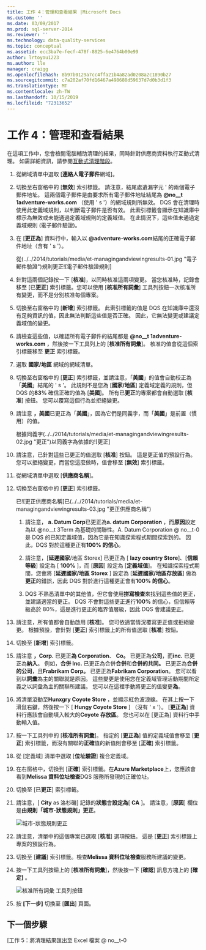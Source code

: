 ```yaml
---
title: 工作 4：管理和查看結果 |Microsoft Docs
ms.custom: ''
ms.date: 03/09/2017
ms.prod: sql-server-2014
ms.reviewer: ''
ms.technology: data-quality-services
ms.topic: conceptual
ms.assetid: ecc3ba7e-fecf-478f-8825-6e4764b00e99
author: lrtoyou1223
ms.author: lle
manager: craigg
ms.openlocfilehash: 8b97b0129a7cc4ffa21b4a82ad0208a2c1890b27
ms.sourcegitcommit: c7a202af70fd16467a498688d59637d7d0b3d1f3
ms.translationtype: MT
ms.contentlocale: zh-TW
ms.lasthandoff: 10/15/2019
ms.locfileid: "72313652"
---
```

# <a name="task-4-manaing-and-viewing-results"></a>工作 4：管理和查看結果
  在這項工作中，您會檢閱電腦輔助清理的結果，同時針對供應商資料執行互動式清理。 如需詳細資訊，請參閱[互動式清理階段](https://msdn.microsoft.com/library/hh213061.aspx#Interactive)。  
  
1.  從網域清單中選取 [**連絡人電子郵件**網域]。  
  
2.  切換至右窗格中的 [**無效**] 索引標籤。 請注意，結尾處遺漏字元 ' 的兩個電子郵件地址。 這兩個電子郵件是由要求所有電子郵件地址結尾為 **@no__t 1adventure-works.com** （使用 ' s '）的網域規則所無效。 DQS 會在清理時使用此定義域規則，以判斷電子郵件是否有效。 此索引標籤會顯示在知識庫中標示為無效或未能通過定義域規則的定義域值。 在此情況下，這些值未通過定義域規則 (電子郵件驗證)。  
  
3.  在 [**更正為**] 資料行中，輸入以 **\@adventure-works.com**結尾的正確電子郵件地址（含有 ' s '）。  
  
     從(../../2014/tutorials/media/et-managingandviewingresults-01.jpg "電子郵件驗證")規則更正![電子郵件驗證規則]  
  
4.  針對這兩個記錄按一下 [**核准**]，以同時核准這兩項變更。 當您核准時，記錄會移至 [已**更正**] 索引標籤。您可以使用 [**核准所有詞彙**] 工具列按鈕一次核准所有變更，而不是分別核准每個專案。  
  
5.  切換至右窗格中的 [**新增**] 索引標籤。 此索引標籤的值是 DQS 在知識庫中還沒有足夠資訊的值，因此無法判斷這些值是否正確。 因此，它無法變更或建議定義域值的變更。  
  
6.  請檢查這些值，以確認所有電子郵件的結尾都是 **@no__t 1adventure-works.com** ，然後按一下工具列上的 [**核准所有詞彙**]。 核准的值會從這個索引標籤移至 **更正** 索引標籤。  
  
7.  選取 **國家/地區** 網域的網域清單。  
  
8.  切換至右窗格中的 [**更正**] 索引標籤，並請注意，「**美國**」的值會自動校正為「**美國**」結尾的 ' s '。 此規則不是您為 [**國家/地區**] 定義域定義的規則，但 DQS 的**83%** 確信正確的值為 [**美國**]。 所有已**更正**的專案都會自動選取 [**核准**] 按鈕。 您可以覆寫這個行為並拒絕變更。  
  
9. 請注意 **，美國**已更正為「**美國**」，因為它們是同義字，而「**美國**」是前置（慣用）的值。  
  
     根據同義字(../../2014/tutorials/media/et-managingandviewingresults-02.jpg "更正")以同義字為依據的![更正]  
  
10. 請注意，已針對這些已更正的值選取 [**核准**] 按鈕。 這是更正值的預設行為。 您可以拒絕變更，而當您這麼做時，值會移至 [**無效**] 索引標籤。  
  
11. 從網域清單中選取 [**供應商名稱**]。  
  
12. 切換至右窗格中的 [**更正**] 索引標籤。  
  
     已![更正供應商名稱]已(../../2014/tutorials/media/et-managingandviewingresults-03.jpg "更正供應商名稱")  
  
    1.  請注意， **a. Datum Corp**已更正為**a. datum Corporation** ，而**原因**設定為以 @no__t 3Term 為基礎的關聯性。A. Datum Corporation @ no__t-0 是 DQS 的已知定義域值，因為它是在知識探索程式期間探索到的。 因此，DQS 對於這種更正有**100% 的信心**。  
  
    2.  請注意，[**延遲國家**/地區 Storex] 已更正為 [ **lazy country Store**]、[**信賴等級**] 設定為 [ **100%** ]，而 [**原因**] 設定為 [**定義域值**]。 在知識探索程式期間，您會將 [**延遲國家/地區 Storex** ] 設定為 [**延遲國家/地區存放區**] 做為**更正**的錯誤，因此 DQS 對於進行這種更正會有**100% 的信心**。  
  
    3.  DQS 不熟悉清單中的其他值，但它會使用**拼寫檢查**來找到這些值的更正，並建議適當的更正。 DQS 不會對這些更正進行**100%** 的信心，但信賴等級高於 80%，這是進行更正的臨界值層級，因此 DQS 會建議更正。  
  
13. 請注意，所有值都會自動啟用 [**核准**]。 您可依適當情況覆寫更正值或拒絕變更。 根據預設，會針對 [**更正**] 索引標籤上的所有值選取 [**核准**] 按鈕。  
  
14. 切換至 [**新增**] 索引標籤。  
  
15. 請注意 **，Corp.** 已更正**為 Corporation**、 **Co。** 已更正為**公司**，而**inc.** 已更正為**納入**。 例如，**合併 Inc.** 已更正為合併**合併**和**合併的共同。** 已更正為**合併的公司**，且**Frabrikam Corp。** 已更正為**Fabrikam Corporation**。  您可以看到以**詞彙**為主的關聯就是原因。 這些變更是使用您在定義域管理活動期間所定義之以詞彙為主的關聯所建議。 您可以在這裡手動將更正的值變更**為**。  
  
16. 將清單滾動至**Hunxgry Coyote Store** ，並顯示紅色波浪線。 在其上按一下滑鼠右鍵，然後按一下 [ **Hungy Coyote Store** ] （沒有 ' x '）。 [**更正為**] 資料行應該會自動填入較大的**Coyote 存放區**。 您也可以在 [更正為] 資料行中手動輸入值。  
  
17. 按一下工具列中的 [**核准所有詞彙**]。 指定的 [**更正為**] 值的定義域值會移至 [**更正**] 索引標籤，而沒有關聯的**正確**值的新值則會移至 [**正確**] 索引標籤。  
  
18. 從 [定義域] 清單中選取 [**位址驗證**] 複合定義域。  
  
19. 在右窗格中，切換到 [**正確**] 索引標籤。在**Azure Marketplace**上，您應該會看到**Melissa 資料位址檢查**DQS 服務所發現的正確位址。  
  
20. 切換至 [已**更正**] 索引標籤。  
  
21. 請注意，[ **City** as 洛杉磯] 記錄的**狀態**會**設定為**[ **CA** ]。 請注意，[**原因**] 欄位是**由規則「城市-狀態規則」更正**。  
  
     ![城市-狀態規則更正](../../2014/tutorials/media/et-managingandviewingresults-04.jpg "城市-狀態規則更正")  
  
22. 請注意，清單中的這個專案已選取 [**核准**] 選項按鈕。 這是 [**更正**] 索引標籤上專案的預設行為。  
  
23. 切換至 [**建議**] 索引標籤。檢查**Melissa 資料位址檢查**服務所建議的變更。  
  
24. 按一下工具列按鈕上的 [**核准所有詞彙**]，然後按一下 [**確認**] 訊息方塊上的 **[確定]** 。  
  
     ![核准所有詞彙 工具列按鈕](../../2014/tutorials/media/et-managingandviewingresults-05.jpg "都核准所有詞彙 工具列按鈕")  
  
25. 按 **[下一步]** 切換至 [**匯出**] 頁面。  
  
## <a name="next-step"></a>下一個步驟  
 [工作 5：將清理結果匯出至 Excel 檔案 @ no__t-0  
  
  
